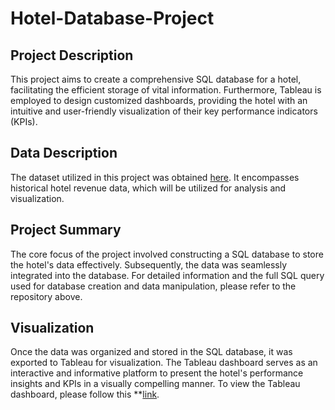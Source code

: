 # Hotel-Database-Project
## Project Description
This project aims to create a comprehensive SQL database for a hotel, facilitating the efficient storage of vital information. Furthermore, Tableau is employed to design customized dashboards, providing the hotel with an intuitive and user-friendly visualization of their key performance indicators (KPIs).
## Data Description
The dataset utilized in this project was obtained [here](https://absentdata.com/hotel_revenue_historical_full/). It encompasses historical hotel revenue data, which will be utilized for analysis and visualization.
## Project Summary
The core focus of the project involved constructing a SQL database to store the hotel's data effectively. Subsequently, the data was seamlessly integrated into the database. For detailed information and the full SQL query used for database creation and data manipulation, please refer to the repository above.
## Visualization
Once the data was organized and stored in the SQL database, it was exported to Tableau for visualization. The Tableau dashboard serves as an interactive and informative platform to present the hotel's performance insights and KPIs in a visually compelling manner. To view the Tableau dashboard, please follow this **[link](https://public.tableau.com/app/profile/stephan.keo/viz/Thegreathotels/RevenueDashboard).
